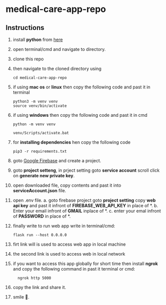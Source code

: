 # medical-care-app-repo

## Instructions 
1. install **python** from [here](https://www.python.org/downloads/)
2. open terminal/cmd and navigate to directory.
3. clone this repo
4. then navigate to the cloned directory using 
    ```
    cd medical-care-app-repo
    ```

5. if using **mac os** or **linux** then copy the following code and past it in terminal
    ```
    python3 -m venv venv
    source venv/bin/activate
    ```
6. if using **windows** then copy the following code and past it in cmd
    ```
    python -m venv venv

    venv/Scripts/activate.bat
    ```
    
7. for **installing dependencies** hen copy the following code
    ```
    pip3 -r requirements.txt
    ```

8. goto [Google Firebase](https://firebase.google.com/) and create a project.
9. goto **project setteng**, in prject setting goto **service account** scroll click on **generate new private key**.
10. open downloaded file, copy contents and past it into **serviceAccount.json** file.
11. open .env file.
    a. goto firebase project goto **project setting** copy **web api key** and past it infront of **FIREBASE_WEB_API_KEY** in place of *.
    b. Enter your email infront of **GMAIL** inplace of *.
    c. enter your emal infront of **PASSWORD** in place of *.
 
12. finally write to run web app write in terminal/cmd:
    ```
    flask run --host 0.0.0.0
    ```

13. firt link will is used to access web app in local machine
14. the second link is used to access web in local network
15. if you want to access this app globally for short time then install **ngrok** and copy the following command in past it terminal or cmd:
    ```
      ngrok http 5000
    ```
16. copy the link and share it.
17. smile 🙂.

